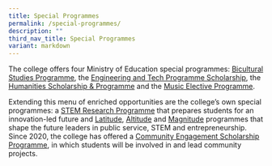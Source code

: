 ```yaml
---
title: Special Programmes
permalink: /special-programmes/
description: ""
third_nav_title: Special Programmes
variant: markdown
---
```

The college offers four Ministry of Education special programmes: [Bicultural Studies Programme](/special-programmes/bsp/), the [Engineering and Tech Programme Scholarship](/special-programmes/etps), the [Humanities Scholarship & Programme](/special-programmes/hsp/) and the [Music Elective Programme](/special-programmes/mep/).

Extending this menu of enriched opportunities are the college’s own special programmes: a [STEM Research Programme](/special-programmes/stem/) that prepares students for an innovation-led future and [Latitude](/special-programmes/latitude/), [Altitude](/special-programmes/altitude/) and [Magnitude](/special-programmes/magnitude/) programmes that shape the future leaders in public service, STEM and entrepreneurship. Since 2020, the college has offered a [Community Engagement Scholarship Programme](/special-programmes/csp/), in which students will be involved in and lead community projects.